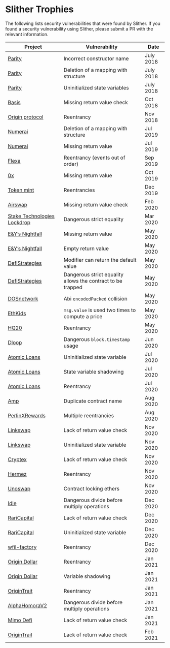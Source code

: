 # Slither Trophies

The following lists security vulnerabilities that were found by Slither.
If you found a security vulnerability using Slither,
please submit a PR with the relevant information.

| Project | Vulnerability | Date |
|--|--|--|
[Parity](https://github.com/trailofbits/publications/blob/master/reviews/parity.pdf) | Incorrect constructor name | July 2018
[Parity](https://github.com/trailofbits/publications/blob/master/reviews/parity.pdf) | Deletion of a mapping with structure | July 2018
[Parity](https://github.com/trailofbits/publications/blob/master/reviews/parity.pdf) | Uninitialized state variables | July 2018
[Basis](https://github.com/trailofbits/publications/blob/master/reviews/basis.pdf) | Missing return value check | Oct 2018
[Origin protocol](https://github.com/trailofbits/publications/blob/master/reviews/origin.pdf) | Reentrancy | Nov 2018
[Numerai](https://github.com/trailofbits/publications/blob/master/reviews/numerai.pdf) | Deletion of a mapping with structure | Jul 2019
[Numerai](https://github.com/trailofbits/publications/blob/master/reviews/numerai.pdf) | Missing return value | Jul 2019
[Flexa](https://github.com/trailofbits/publications/blob/master/reviews/Flexa.pdf) | Reentrancy (events out of order) | Sep 2019
[0x](https://github.com/trailofbits/publications/blob/master/reviews/0x-protocol.pdf) | Missing return value | Oct 2019
[Token mint](https://certificate.quantstamp.com/full/token-mint) | Reentrancies | Dec 2019
[Airswap](https://certificate.quantstamp.com/full/airswap) | Missing return value check | Feb 2020
[Stake Technologies Lockdrop](https://certificate.quantstamp.com/full/stake-technologies-lockdrop) | Dangerous strict equality | Mar 2020
[E&Y’s Nightfall](https://blog.trailofbits.com/2020/05/15/bug-hunting-with-crytic/) | Missing return value | May 2020
[E&Y’s Nightfall](https://blog.trailofbits.com/2020/05/15/bug-hunting-with-crytic/) | Empty return value | May 2020
[DefiStrategies](https://blog.trailofbits.com/2020/05/15/bug-hunting-with-crytic/) | Modifier can return the default value | May 2020
[DefiStrategies](https://blog.trailofbits.com/2020/05/15/bug-hunting-with-crytic/) | Dangerous strict equality allows the contract to be trapped | May 2020
[DOSnetwork](https://blog.trailofbits.com/2020/05/15/bug-hunting-with-crytic/) | Abi `encodedPacked` collision | May 2020
[EthKids](https://blog.trailofbits.com/2020/05/15/bug-hunting-with-crytic/) | `msg.value` is used two times to compute a price | May 2020
[HQ20](https://blog.trailofbits.com/2020/05/15/bug-hunting-with-crytic/) | Reentrancy | May 2020
[Dloop](https://certificate.quantstamp.com/full/dloop-art-registry-smart-contract) | Dangerous `block.timestamp` usage | Jun 2020
[Atomic Loans](https://certificate.quantstamp.com/full/atomic-loans) | Uninitialized state variable | Jul 2020
[Atomic Loans](https://certificate.quantstamp.com/full/atomic-loans) | State variable shadowing | Jul 2020
[Atomic Loans](https://certificate.quantstamp.com/full/atomic-loans) | Reentrancy | Jul 2020
[Amp](https://github.com/trailofbits/publications/blob/master/reviews/amp.pdf) | Duplicate contract name | Aug 2020
[PerlinXRewards](https://certificate.quantstamp.com/full/perlin-x-rewards-sol) | Multiple reentrancies | Aug 2020
[Linkswap](https://certificate.quantstamp.com/full/linkswap) | Lack of return value check | Nov 2020
[Linkswap](https://certificate.quantstamp.com/full/linkswap) | Uninitialized state variable | Nov 2020
[Cryptex](https://certificate.quantstamp.com/full/cryptex) | Lack of return value check | Nov 2020
[Hermez](https://github.com/trailofbits/publications/blob/master/reviews/hermez.pdf) | Reentrancy | Nov 2020
[Unoswap](https://www.unos.finance/wp-content/uploads/2020/11/block-audit.pdf) | Contract locking ethers | Nov 2020
[Idle](https://certificate.quantstamp.com/full/idle-finance) | Dangerous divide before multiply operations | Dec 2020
[RariCapital](https://certificate.quantstamp.com/full/rari-capital) | Lack of return value check | Dec 2020
[RariCapital](https://certificate.quantstamp.com/full/rari-capital) | Uninitialized state variable | Dec 2020
[wfil-factory](https://github.com/wfil/wfil-factory/commit/a43c1ddf52cf1191ccf1e71a637df02d78b98cc0) | Reentrancy | Dec 2020
[Origin Dollar](https://github.com/trailofbits/publications/blob/master/reviews/OriginDollar.pdf) | Reentrancy | Jan 2021
[Origin Dollar](https://github.com/trailofbits/publications/blob/master/reviews/OriginDollar.pdf) | Variable shadowing | Jan 2021
[OriginTrait](https://github.com/OriginTrail/starfleet-boarding-contract/commit/6481b12abc3cfd0d782abd0e32eabd103d8f6953) | Reentrancy | Jan 2021
[AlphaHomoraV2](https://certificate.quantstamp.com/full/alpha-homora-v-2) | Dangerous divide before multiply operations | Jan 2021
[Mimo Defi](https://certificate.quantstamp.com/full/ten-x-titan) | Lack of return value check | Jan 2021
[OriginTrail](https://certificate.quantstamp.com/full/origin-trail-starfleet-staking) | Lack of return value check | Feb 2021
